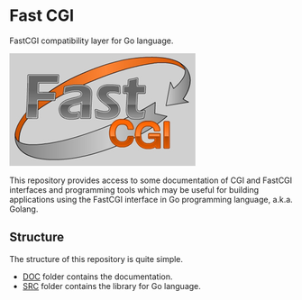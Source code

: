 # Fast CGI

FastCGI compatibility layer for Go language.

![FastCGI Logotype](img/Logo_GreyBg_330x200.png)

This repository provides access to some documentation of CGI and FastCGI 
interfaces and programming tools which may be useful for building applications 
using the FastCGI interface in Go programming language, a.k.a. Golang.

## Structure

The structure of this repository is quite simple.

* [DOC](doc) folder contains the documentation.
* [SRC](srcx) folder contains the library for Go language.
